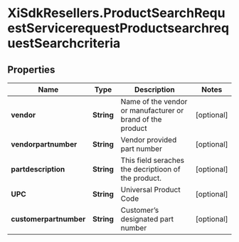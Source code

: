 # XiSdkResellers.ProductSearchRequestServicerequestProductsearchrequestSearchcriteria

## Properties

Name | Type | Description | Notes
------------ | ------------- | ------------- | -------------
**vendor** | **String** | Name of the vendor or manufacturer or brand of the product | [optional] 
**vendorpartnumber** | **String** | Vendor provided part number | [optional] 
**partdescription** | **String** | This field seraches the decriptioon of the product. | [optional] 
**UPC** | **String** | Universal Product Code | [optional] 
**customerpartnumber** | **String** | Customer’s designated part number  | [optional] 


